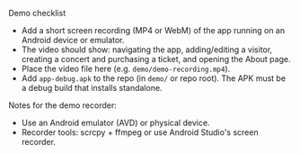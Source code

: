 Demo checklist

- Add a short screen recording (MP4 or WebM) of the app running on an Android device or emulator.
- The video should show: navigating the app, adding/editing a visitor, creating a concert and purchasing a ticket, and opening the About page.
- Place the video file here (e.g. `demo/demo-recording.mp4`).
- Add `app-debug.apk` to the repo (in `demo/` or repo root). The APK must be a debug build that installs standalone.

Notes for the demo recorder:
- Use an Android emulator (AVD) or physical device.
- Recorder tools: scrcpy + ffmpeg or use Android Studio's screen recorder.
